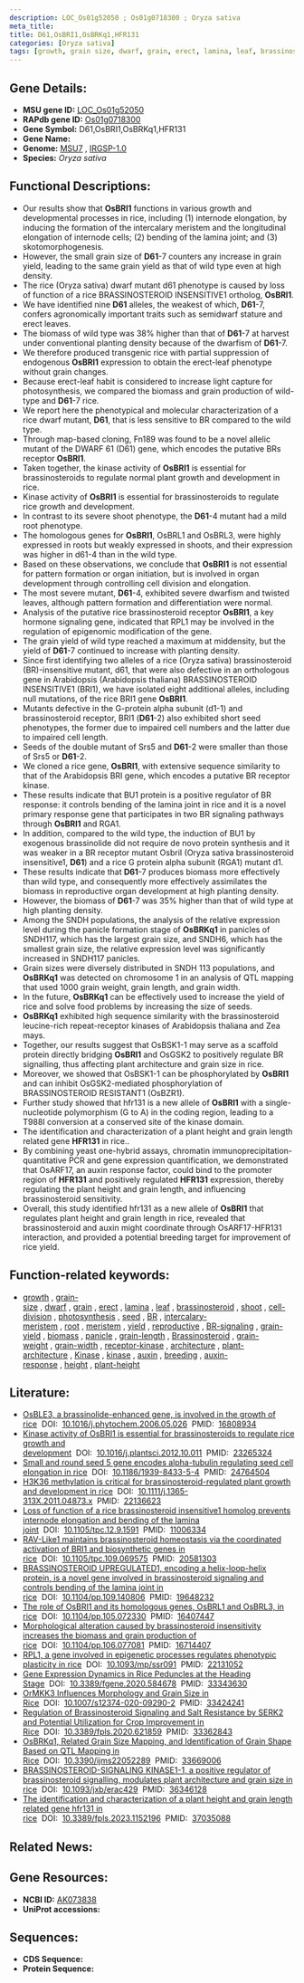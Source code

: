 ```yaml
---
description: LOC_Os01g52050 ; Os01g0718300 ; Oryza sativa
meta_title:
title: D61,OsBRI1,OsBRKq1,HFR131
categories: [Oryza sativa]
tags: [growth, grain size, dwarf, grain, erect, lamina, leaf, brassinosteroid, shoot, cell division, photosynthesis, seed,  BR , intercalary meristem, root, meristem, yield, reproductive, BR signaling, grain yield, biomass, panicle, grain length, Brassinosteroid, grain weight, grain width, receptor kinase, BR, architecture, plant architecture, Kinase, kinase, auxin, breeding, auxin response, height, plant height]
---
```


## Gene Details:
- **MSU gene ID:** [LOC_Os01g52050](http://rice.uga.edu/cgi-bin/ORF_infopage.cgi?orf=LOC_Os01g52050)  
- **RAPdb gene ID:** [Os01g0718300](https://rapdb.dna.affrc.go.jp/locus/?name=Os01g0718300)  
- **Gene Symbol:** D61,OsBRI1,OsBRKq1,HFR131
- **Gene Name:**
- **Genome:**  [MSU7](http://rice.uga.edu/)&nbsp;,&nbsp;[IRGSP-1.0](https://rapdb.dna.affrc.go.jp/download/irgsp1.html)
- **Species:** *Oryza sativa*

## Functional Descriptions:
   - Our results show that **OsBRI1** functions in various growth and developmental processes in rice, including (1) internode elongation, by inducing the formation of the intercalary meristem and the longitudinal elongation of internode cells; (2) bending of the lamina joint; and (3) skotomorphogenesis.
   - However, the small grain size of **D61**-7 counters any increase in grain yield, leading to the same grain yield as that of wild type even at high density.
   - The rice (Oryza sativa) dwarf mutant d61 phenotype is caused by loss of function of a rice BRASSINOSTEROID INSENSITIVE1 ortholog, **OsBRI1**.
   - We have identified nine **D61** alleles, the weakest of which, **D61**-7, confers agronomically important traits such as semidwarf stature and erect leaves.
   - The biomass of wild type was 38% higher than that of **D61**-7 at harvest under conventional planting density because of the dwarfism of **D61**-7.
   - We therefore produced transgenic rice with partial suppression of endogenous **OsBRI1** expression to obtain the erect-leaf phenotype without grain changes.
   - Because erect-leaf habit is considered to increase light capture for photosynthesis, we compared the biomass and grain production of wild-type and **D61**-7 rice.
   - We report here the phenotypical and molecular characterization of a rice dwarf mutant, **D61**, that is less sensitive to BR compared to the wild type.
   - Through map-based cloning, Fn189 was found to be a novel allelic mutant of the DWARF 61 (D61) gene, which encodes the putative BRs receptor **OsBRI1**.
   - Taken together, the kinase activity of **OsBRI1** is essential for brassinosteroids to regulate normal plant growth and development in rice.
   - Kinase activity of **OsBRI1** is essential for brassinosteroids to regulate rice growth and development.
   - In contrast to its severe shoot phenotype, the **D61**-4 mutant had a mild root phenotype.
   - The homologous genes for **OsBRI1**, OsBRL1 and OsBRL3, were highly expressed in roots but weakly expressed in shoots, and their expression was higher in d61-4 than in the wild type.
   - Based on these observations, we conclude that **OsBRI1** is not essential for pattern formation or organ initiation, but is involved in organ development through controlling cell division and elongation.
   - The most severe mutant, **D61**-4, exhibited severe dwarfism and twisted leaves, although pattern formation and differentiation were normal.
   - Analysis of the putative rice brassinosteroid receptor **OsBRI1**, a key hormone signaling gene, indicated that RPL1 may be involved in the regulation of epigenomic modification of the gene.
   - The grain yield of wild type reached a maximum at middensity, but the yield of **D61**-7 continued to increase with planting density.
   - Since first identifying two alleles of a rice (Oryza sativa) brassinosteroid (BR)-insensitive mutant, d61, that were also defective in an orthologous gene in Arabidopsis (Arabidopsis thaliana) BRASSINOSTEROID INSENSITIVE1 (BRI1), we have isolated eight additional alleles, including null mutations, of the rice BRI1 gene **OsBRI1**.
   - Mutants defective in the G-protein alpha subunit (d1-1) and brassinosteroid receptor, BRI1 (**D61**-2) also exhibited short seed phenotypes, the former due to impaired cell numbers and the latter due to impaired cell length.
   - Seeds of the double mutant of Srs5 and **D61**-2 were smaller than those of Srs5 or **D61**-2.
   - We cloned a rice gene, **OsBRI1**, with extensive sequence similarity to that of the Arabidopsis BRI gene, which encodes a putative BR receptor kinase.
   - These results indicate that BU1 protein is a positive regulator of BR response: it controls bending of the lamina joint in rice and it is a novel primary response gene that participates in two BR signaling pathways through **OsBRI1** and RGA1.
   - In addition, compared to the wild type, the induction of BU1 by exogenous brassinolide did not require de novo protein synthesis and it was weaker in a BR receptor mutant OsbriI (Oryza sativa brassinosteroid insensitive1, **D61**) and a rice G protein alpha subunit (RGA1) mutant d1.
   - These results indicate that **D61**-7 produces biomass more effectively than wild type, and consequently more effectively assimilates the biomass in reproductive organ development at high planting density.
   - However, the biomass of **D61**-7 was 35% higher than that of wild type at high planting density.
   - Among the SNDH populations, the analysis of the relative expression level during the panicle formation stage of **OsBRKq1** in panicles of SNDH117, which has the largest grain size, and SNDH6, which has the smallest grain size, the relative expression level was significantly increased in SNDH117 panicles.
   - Grain sizes were diversely distributed in SNDH 113 populations, and **OsBRKq1** was detected on chromosome 1 in an analysis of QTL mapping that used 1000 grain weight, grain length, and grain width.
   - In the future, **OsBRKq1** can be effectively used to increase the yield of rice and solve food problems by increasing the size of seeds.
   - **OsBRKq1** exhibited high sequence similarity with the brassinosteroid leucine-rich repeat-receptor kinases of Arabidopsis thaliana and Zea mays.
   - Together, our results suggest that OsBSK1-1 may serve as a scaffold protein directly bridging **OsBRI1** and OsGSK2 to positively regulate BR signalling, thus affecting plant architecture and grain size in rice.
   - Moreover, we showed that OsBSK1-1 can be phosphorylated by **OsBRI1** and can inhibit OsGSK2-mediated phosphorylation of BRASSINOSTEROID RESISTANT1 (OsBZR1).
   - Further study showed that hfr131 is a new allele of **OsBRI1** with a single-nucleotide polymorphism (G to A) in the coding region, leading to a T988I conversion at a conserved site of the kinase domain.
   - The identification and characterization of a plant height and grain length related gene **HFR131** in rice..
   - By combining yeast one-hybrid assays, chromatin immunoprecipitation-quantitative PCR and gene expression quantification, we demonstrated that OsARF17, an auxin response factor, could bind to the promoter region of **HFR131** and positively regulated **HFR131** expression, thereby regulating the plant height and grain length, and influencing brassinosteroid sensitivity.
   - Overall, this study identified hfr131 as a new allele of **OsBRI1** that regulates plant height and grain length in rice, revealed that brassinosteroid and auxin might coordinate through OsARF17-HFR131 interaction, and provided a potential breeding target for improvement of rice yield.

## Function-related keywords:
   - [growth](/tags/growth/)&nbsp;,&nbsp;[grain-size](/tags/grain-size/)&nbsp;,&nbsp;[dwarf](/tags/dwarf/)&nbsp;,&nbsp;[grain](/tags/grain/)&nbsp;,&nbsp;[erect](/tags/erect/)&nbsp;,&nbsp;[lamina](/tags/lamina/)&nbsp;,&nbsp;[leaf](/tags/leaf/)&nbsp;,&nbsp;[brassinosteroid](/tags/brassinosteroid/)&nbsp;,&nbsp;[shoot](/tags/shoot/)&nbsp;,&nbsp;[cell-division](/tags/cell-division/)&nbsp;,&nbsp;[photosynthesis](/tags/photosynthesis/)&nbsp;,&nbsp;[seed](/tags/seed/)&nbsp;,&nbsp;[BR](/tags/BR/)&nbsp;,&nbsp;[intercalary-meristem](/tags/intercalary-meristem/)&nbsp;,&nbsp;[root](/tags/root/)&nbsp;,&nbsp;[meristem](/tags/meristem/)&nbsp;,&nbsp;[yield](/tags/yield/)&nbsp;,&nbsp;[reproductive](/tags/reproductive/)&nbsp;,&nbsp;[BR-signaling](/tags/BR-signaling/)&nbsp;,&nbsp;[grain-yield](/tags/grain-yield/)&nbsp;,&nbsp;[biomass](/tags/biomass/)&nbsp;,&nbsp;[panicle](/tags/panicle/)&nbsp;,&nbsp;[grain-length](/tags/grain-length/)&nbsp;,&nbsp;[Brassinosteroid](/tags/Brassinosteroid/)&nbsp;,&nbsp;[grain-weight](/tags/grain-weight/)&nbsp;,&nbsp;[grain-width](/tags/grain-width/)&nbsp;,&nbsp;[receptor-kinase](/tags/receptor-kinase/)&nbsp;,&nbsp;[architecture](/tags/architecture/)&nbsp;,&nbsp;[plant-architecture](/tags/plant-architecture/)&nbsp;,&nbsp;[Kinase](/tags/Kinase/)&nbsp;,&nbsp;[kinase](/tags/kinase/)&nbsp;,&nbsp;[auxin](/tags/auxin/)&nbsp;,&nbsp;[breeding](/tags/breeding/)&nbsp;,&nbsp;[auxin-response](/tags/auxin-response/)&nbsp;,&nbsp;[height](/tags/height/)&nbsp;,&nbsp;[plant-height](/tags/plant-height/)

## Literature:
   - [OsBLE3, a brassinolide-enhanced gene, is involved in the growth of rice](https://www.doi.org/10.1016/j.phytochem.2006.05.026)&nbsp;&nbsp;DOI:&nbsp;&nbsp;[10.1016/j.phytochem.2006.05.026](https://www.doi.org/10.1016/j.phytochem.2006.05.026)&nbsp;&nbsp;PMID:&nbsp;&nbsp;[16808934](https://pubmed.ncbi.nlm.nih.gov/16808934/)
   - [Kinase activity of OsBRI1 is essential for brassinosteroids to regulate rice growth and development](https://www.doi.org/10.1016/j.plantsci.2012.10.011)&nbsp;&nbsp;DOI:&nbsp;&nbsp;[10.1016/j.plantsci.2012.10.011](https://www.doi.org/10.1016/j.plantsci.2012.10.011)&nbsp;&nbsp;PMID:&nbsp;&nbsp;[23265324](https://pubmed.ncbi.nlm.nih.gov/23265324/)
   - [Small and round seed 5 gene encodes alpha-tubulin regulating seed cell elongation in rice](https://www.doi.org/10.1186/1939-8433-5-4)&nbsp;&nbsp;DOI:&nbsp;&nbsp;[10.1186/1939-8433-5-4](https://www.doi.org/10.1186/1939-8433-5-4)&nbsp;&nbsp;PMID:&nbsp;&nbsp;[24764504](https://pubmed.ncbi.nlm.nih.gov/24764504/)
   - [H3K36 methylation is critical for brassinosteroid-regulated plant growth and development in rice](https://www.doi.org/10.1111/j.1365-313X.2011.04873.x)&nbsp;&nbsp;DOI:&nbsp;&nbsp;[10.1111/j.1365-313X.2011.04873.x](https://www.doi.org/10.1111/j.1365-313X.2011.04873.x)&nbsp;&nbsp;PMID:&nbsp;&nbsp;[22136623](https://pubmed.ncbi.nlm.nih.gov/22136623/)
   - [Loss of function of a rice brassinosteroid insensitive1 homolog prevents internode elongation and bending of the lamina joint](https://www.doi.org/10.1105/tpc.12.9.1591)&nbsp;&nbsp;DOI:&nbsp;&nbsp;[10.1105/tpc.12.9.1591](https://www.doi.org/10.1105/tpc.12.9.1591)&nbsp;&nbsp;PMID:&nbsp;&nbsp;[11006334](https://pubmed.ncbi.nlm.nih.gov/11006334/)
   - [RAV-Like1 maintains brassinosteroid homeostasis via the coordinated activation of BRI1 and biosynthetic genes in rice](https://www.doi.org/10.1105/tpc.109.069575)&nbsp;&nbsp;DOI:&nbsp;&nbsp;[10.1105/tpc.109.069575](https://www.doi.org/10.1105/tpc.109.069575)&nbsp;&nbsp;PMID:&nbsp;&nbsp;[20581303](https://pubmed.ncbi.nlm.nih.gov/20581303/)
   - [BRASSINOSTEROID UPREGULATED1, encoding a helix-loop-helix protein, is a novel gene involved in brassinosteroid signaling and controls bending of the lamina joint in rice](https://www.doi.org/10.1104/pp.109.140806)&nbsp;&nbsp;DOI:&nbsp;&nbsp;[10.1104/pp.109.140806](https://www.doi.org/10.1104/pp.109.140806)&nbsp;&nbsp;PMID:&nbsp;&nbsp;[19648232](https://pubmed.ncbi.nlm.nih.gov/19648232/)
   - [The role of OsBRI1 and its homologous genes, OsBRL1 and OsBRL3, in rice](https://www.doi.org/10.1104/pp.105.072330)&nbsp;&nbsp;DOI:&nbsp;&nbsp;[10.1104/pp.105.072330](https://www.doi.org/10.1104/pp.105.072330)&nbsp;&nbsp;PMID:&nbsp;&nbsp;[16407447](https://pubmed.ncbi.nlm.nih.gov/16407447/)
   - [Morphological alteration caused by brassinosteroid insensitivity increases the biomass and grain production of rice](https://www.doi.org/10.1104/pp.106.077081)&nbsp;&nbsp;DOI:&nbsp;&nbsp;[10.1104/pp.106.077081](https://www.doi.org/10.1104/pp.106.077081)&nbsp;&nbsp;PMID:&nbsp;&nbsp;[16714407](https://pubmed.ncbi.nlm.nih.gov/16714407/)
   - [RPL1, a gene involved in epigenetic processes regulates phenotypic plasticity in rice](https://www.doi.org/10.1093/mp/ssr091)&nbsp;&nbsp;DOI:&nbsp;&nbsp;[10.1093/mp/ssr091](https://www.doi.org/10.1093/mp/ssr091)&nbsp;&nbsp;PMID:&nbsp;&nbsp;[22131052](https://pubmed.ncbi.nlm.nih.gov/22131052/)
   - [Gene Expression Dynamics in Rice Peduncles at the Heading Stage](https://www.doi.org/10.3389/fgene.2020.584678)&nbsp;&nbsp;DOI:&nbsp;&nbsp;[10.3389/fgene.2020.584678](https://www.doi.org/10.3389/fgene.2020.584678)&nbsp;&nbsp;PMID:&nbsp;&nbsp;[33343630](https://pubmed.ncbi.nlm.nih.gov/33343630/)
   - [OrMKK3 Influences Morphology and Grain Size in Rice](https://www.doi.org/10.1007/s12374-020-09290-2)&nbsp;&nbsp;DOI:&nbsp;&nbsp;[10.1007/s12374-020-09290-2](https://www.doi.org/10.1007/s12374-020-09290-2)&nbsp;&nbsp;PMID:&nbsp;&nbsp;[33424241](https://pubmed.ncbi.nlm.nih.gov/33424241/)
   - [Regulation of Brassinosteroid Signaling and Salt Resistance by SERK2 and Potential Utilization for Crop Improvement in Rice](https://www.doi.org/10.3389/fpls.2020.621859)&nbsp;&nbsp;DOI:&nbsp;&nbsp;[10.3389/fpls.2020.621859](https://www.doi.org/10.3389/fpls.2020.621859)&nbsp;&nbsp;PMID:&nbsp;&nbsp;[33362843](https://pubmed.ncbi.nlm.nih.gov/33362843/)
   - [OsBRKq1, Related Grain Size Mapping, and Identification of Grain Shape Based on QTL Mapping in Rice](https://www.doi.org/10.3390/ijms22052289)&nbsp;&nbsp;DOI:&nbsp;&nbsp;[10.3390/ijms22052289](https://www.doi.org/10.3390/ijms22052289)&nbsp;&nbsp;PMID:&nbsp;&nbsp;[33669006](https://pubmed.ncbi.nlm.nih.gov/33669006/)
   - [BRASSINOSTEROID-SIGNALING KINASE1-1, a positive regulator of brassinosteroid signalling, modulates plant architecture and grain size in rice](https://www.doi.org/10.1093/jxb/erac429)&nbsp;&nbsp;DOI:&nbsp;&nbsp;[10.1093/jxb/erac429](https://www.doi.org/10.1093/jxb/erac429)&nbsp;&nbsp;PMID:&nbsp;&nbsp;[36346128](https://pubmed.ncbi.nlm.nih.gov/36346128/)
   - [The identification and characterization of a plant height and grain length related gene hfr131 in rice](https://www.doi.org/10.3389/fpls.2023.1152196)&nbsp;&nbsp;DOI:&nbsp;&nbsp;[10.3389/fpls.2023.1152196](https://www.doi.org/10.3389/fpls.2023.1152196)&nbsp;&nbsp;PMID:&nbsp;&nbsp;[37035088](https://pubmed.ncbi.nlm.nih.gov/37035088/)

## Related News:

## Gene Resources:
- **NCBI ID:**  [AK073838](http://www.ncbi.nlm.nih.gov/nuccore/AK073838)
- **UniProt accessions:** [](https://www.uniprot.org/uniprotkb//entry)

## Sequences:
- **CDS Sequence:**
- **Protein Sequence:**
